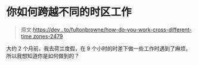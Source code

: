 # 你如何跨越不同的时区工作

> 原文:[https://dev . to/fultonbrowne/how-do-you-work-cross-different-time zones-2479](https://dev.to/fultonbrowne/how-do-you-work-across-different-timezones-2479)

大约 2 个月前，我去荷兰度假，在 9 个小时的时差下做一些工作时遇到了麻烦，所以我想知道你是如何做到的？